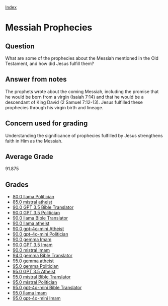 
[Index](../../index.md)
# Messiah Prophecies
## Question
What are some of the prophecies about the Messiah mentioned in the Old Testament, and how did Jesus fulfill them?

## Answer from notes
The prophets wrote about the coming Messiah, including the promise that he would be born from a virgin (Isaiah 7:14) and that he would be a descendant of King David (2 Samuel 7:12-13). Jesus fulfilled these prophecies through his virgin birth and lineage.

## Concern used for grading
Understanding the significance of prophecies fulfilled by Jesus strengthens faith in Him as the Messiah.

## Average Grade
91.875

## Grades
 * [80.0 llama Politician](../answers/llama_Politician/Messiah_Prophecies.md)
 * [85.0 mistral atheist](../answers/mistral_atheist/Messiah_Prophecies.md)
 * [90.0 GPT 3.5 Bible Translator](../answers/GPT_3.5_Bible_Translator/Messiah_Prophecies.md)
 * [90.0 GPT 3.5 Politician](../answers/GPT_3.5_Politician/Messiah_Prophecies.md)
 * [90.0 llama Bible Translator](../answers/llama_Bible_Translator/Messiah_Prophecies.md)
 * [90.0 llama atheist](../answers/llama_atheist/Messiah_Prophecies.md)
 * [90.0 gpt-4o-mini Atheist](../answers/gpt-4o-mini_Atheist/Messiah_Prophecies.md)
 * [90.0 gpt-4o-mini Politician](../answers/gpt-4o-mini_Politician/Messiah_Prophecies.md)
 * [90.0 gemma Imam](../answers/gemma_Imam/Messiah_Prophecies.md)
 * [90.0 GPT 3.5 Imam](../answers/GPT_3.5_Imam/Messiah_Prophecies.md)
 * [90.0 mistral Imam](../answers/mistral_Imam/Messiah_Prophecies.md)
 * [94.0 gemma Bible Translator](../answers/gemma_Bible_Translator/Messiah_Prophecies.md)
 * [95.0 gemma atheist](../answers/gemma_atheist/Messiah_Prophecies.md)
 * [95.0 gemma Politician](../answers/gemma_Politician/Messiah_Prophecies.md)
 * [95.0 GPT 3.5 Atheist](../answers/GPT_3.5_Atheist/Messiah_Prophecies.md)
 * [95.0 mistral Bible Translator](../answers/mistral_Bible_Translator/Messiah_Prophecies.md)
 * [95.0 mistral Politician](../answers/mistral_Politician/Messiah_Prophecies.md)
 * [95.0 gpt-4o-mini Bible Translator](../answers/gpt-4o-mini_Bible_Translator/Messiah_Prophecies.md)
 * [95.0 llama Imam](../answers/llama_Imam/Messiah_Prophecies.md)
 * [95.0 gpt-4o-mini Imam](../answers/gpt-4o-mini_Imam/Messiah_Prophecies.md)
